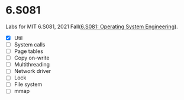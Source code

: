 # 6.S081

Labs for MIT 6.S081, 2021 Fall([6.S081: Operating System Engineering](https://pdos.csail.mit.edu/6.S081/2021/index.html)).

- [x] Util
- [ ] System calls
- [ ] Page tables
- [ ] Copy on-write
- [ ] Multithreading
- [ ] Network driver
- [ ] Lock
- [ ] File system
- [ ] mmap
